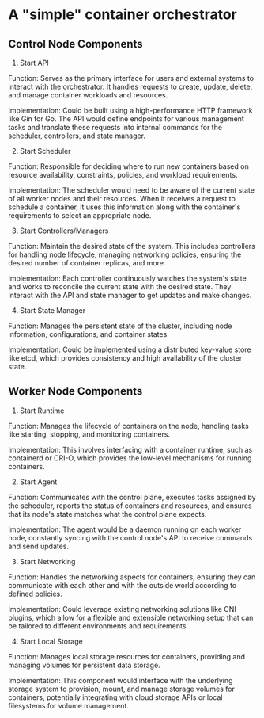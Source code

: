 # A "simple" container orchestrator

## Control Node Components
1. Start API

Function: Serves as the primary interface for users and external systems to interact with the orchestrator. It handles requests to create, update, delete, and manage container workloads and resources.

Implementation: Could be built using a high-performance HTTP framework like Gin for Go. The API would define endpoints for various management tasks and translate these requests into internal commands for the scheduler, controllers, and state manager.

2. Start Scheduler

Function: Responsible for deciding where to run new containers based on resource availability, constraints, policies, and workload requirements.

Implementation: The scheduler would need to be aware of the current state of all worker nodes and their resources. When it receives a request to schedule a container, it uses this information along with the container's requirements to select an appropriate node.

3. Start Controllers/Managers

Function: Maintain the desired state of the system. This includes controllers for handling node lifecycle, managing networking policies, ensuring the desired number of container replicas, and more.

Implementation: Each controller continuously watches the system's state and works to reconcile the current state with the desired state. They interact with the API and state manager to get updates and make changes.

4. Start State Manager

Function: Manages the persistent state of the cluster, including node information, configurations, and container states.

Implementation: Could be implemented using a distributed key-value store like etcd, which provides consistency and high availability of the cluster state.


## Worker Node Components

1. Start Runtime

Function: Manages the lifecycle of containers on the node, handling tasks like starting, stopping, and monitoring containers.

Implementation: This involves interfacing with a container runtime, such as containerd or CRI-O, which provides the low-level mechanisms for running containers.

2. Start Agent

Function: Communicates with the control plane, executes tasks assigned by the scheduler, reports the status of containers and resources, and ensures that its node's state matches what the control plane expects.

Implementation: The agent would be a daemon running on each worker node, constantly syncing with the control node's API to receive commands and send updates.

3. Start Networking

Function: Handles the networking aspects for containers, ensuring they can communicate with each other and with the outside world according to defined policies.

Implementation: Could leverage existing networking solutions like CNI plugins, which allow for a flexible and extensible networking setup that can be tailored to different environments and requirements.

4. Start Local Storage

Function: Manages local storage resources for containers, providing and managing volumes for persistent data storage.

Implementation: This component would interface with the underlying storage system to provision, mount, and manage storage volumes for containers, potentially integrating with cloud storage APIs or local filesystems for volume management.
